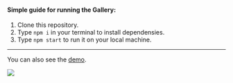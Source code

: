 #### Simple guide for running the Gallery: 
1. Clone this repository.
2. Type `npm i` in your terminal to install dependensies.
3. Type `npm start` to run it on your local machine.
---

You can also see the [demo](https://user0k.github.io/image-gallery/).

![](https://user0k.github.io/rsschool-cv/img/gallery.jpg)
